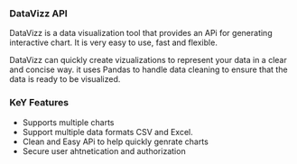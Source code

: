 ### DataVizz API

DataVizz is a data visualization tool that provides an APi for generating interactive chart. It is very easy to use, fast and flexible.

DataVizz can quickly create vizualizations to represent your data in a clear and concise way. it uses Pandas to handle data cleaning to ensure that the data is ready to be visualized.

### KeY Features 
* Supports multiple charts
* Support multiple data formats CSV and Excel.
* Clean and Easy APi to help quickly genrate charts 
* Secure user ahtnetication and authorization 

